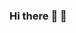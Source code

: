 ### Hi there :girl: :tiger: 

<!--
**Kikihqq/Kikihqq** is a ✨ _special_ ✨ repository because its `README.md` (this file) appears on your GitHub profile.

Here are some ideas to get you started:


<h1 align="center">Hi 👋, I'm Huiqing Zhang(张惠晴)</h1>
<h3 align="center">I am a graduate student in Hunan University.</h3>
- 🔭 I’m currently working on **Camera Synchronize**

- 🌱 I’m currently learning **Visual SLAM，Deep Learning**

- :purple_heart: My research interests are **Computational Photography,Computer Vision**

- 📫 How to reach me **huiq@hnu.edu.cn/HuiqingZh@outlook.com**
